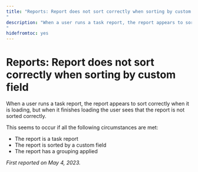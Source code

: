 ```yaml
---
title: "Reports: Report does not sort correctly when sorting by custom field
"
description: "When a user runs a task report, the report appears to sort correctly when it is loading, but when it finishes loading the user sees that the report is not sorted correctly. 
"
hidefromtoc: yes
---
```


# Reports: Report does not sort correctly when sorting by custom field

When a user runs a task report, the report appears to sort correctly when it is loading, but when it finishes loading the user sees that the report is not sorted correctly. 

This seems to occur if all the following circumstances are met:

* The report is a task report
* The report is sorted by a custom field
* The report has a grouping applied

_First reported on May 4, 2023._

                    